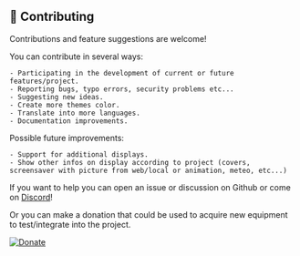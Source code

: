 ## 🤝 Contributing

Contributions and feature suggestions are welcome!  

You can contribute in several ways:  

    - Participating in the development of current or future features/project.  
    - Reporting bugs, typo errors, security problems etc...  
    - Suggesting new ideas.  
    - Create more themes color.  
    - Translate into more languages.  
    - Documentation improvements.  
  
Possible future improvements:  

    - Support for additional displays.  
    - Show other infos on display according to project (covers, screensaver with picture from web/local or animation, meteo, etc...)  

If you want to help you can open an issue or discussion on Github or come on [Discord](https://discord.gg/pku67XsFEE)!

Or you can make a donation that could be used to acquire new equipment to test/integrate into the project.  

[![Donate](https://img.shields.io/badge/Donate-PayPal-blue.svg)](https://www.paypal.com/donate/?business=QN7HL6CB2H3QJ&no_recurring=0&item_name=Thanks+for+supporting+OliPi+Project%21+%0A&currency_code=EUR)
